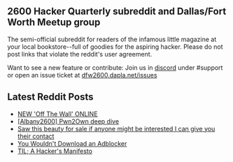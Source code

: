 ## 2600 Hacker Quarterly subreddit and Dallas/Fort Worth Meetup group
The semi-official subreddit for readers of the infamous little magazine at your local bookstore--full of goodies for the aspiring hacker. Please do not post links that violate the reddit's user agreement.

Want to see a new feature or contribute: 
Join us in [discord](https://dfw2600.dapla.net/chat) under #support or open an issue ticket at [dfw2600.dapla.net/issues](https://dfw2600.dapla.net/issues)

## Latest Reddit Posts
<!-- BLOG-POST-LIST:START -->
- [NEW 'Off The Wall' ONLINE](https://2600.com/wall/09-01-2024)
- [[Albany2600] Pwn2Own deep dive](https://www.reddit.com/r/2600/comments/1913aqv/albany2600_pwn2own_deep_dive/)
- [Saw this beauty for sale if anyone might be interested I can give you their contact](https://www.reddit.com/r/2600/comments/190cfcd/saw_this_beauty_for_sale_if_anyone_might_be/)
- [You Wouldn't Download an Adblocker](https://www.reddit.com/r/2600/comments/190081i/you_wouldnt_download_an_adblocker/)
- [TIL; A Hacker's Manifesto](https://www.reddit.com/r/2600/comments/18zz81v/til_a_hackers_manifesto/)
<!-- BLOG-POST-LIST:END -->
